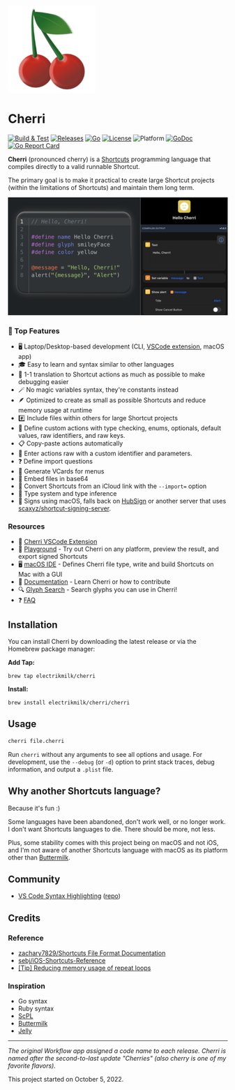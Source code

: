 <img src="https://github.com/electrikmilk/cherri/blob/main/assets/cherri_icon.png" width="200"/>

# Cherri

[![Build & Test](https://github.com/electrikmilk/cherri/actions/workflows/go.yml/badge.svg)](https://github.com/electrikmilk/cherri/actions/workflows/go.yml)
[![Releases](https://img.shields.io/github/v/release/electrikmilk/cherri?include_prereleases)](https://github.com/electrikmilk/cherri/releases)
[![Go](https://img.shields.io/github/go-mod/go-version/electrikmilk/cherri)](https://github.com/electrikmilk/cherri/blob/main/go.mod)
[![License](https://img.shields.io/github/license/electrikmilk/cherri)](https://github.com/electrikmilk/cherri/blob/main/LICENSE)
![Platform](https://img.shields.io/badge/platform-macOS-red)
[![GoDoc](https://godoc.org/github.com/golang/gddo?status.svg)](https://pkg.go.dev/github.com/electrikmilk/cherri?tab=doc)
[![Go Report Card](https://goreportcard.com/badge/github.com/electrikmilk/cherri)](https://goreportcard.com/report/github.com/electrikmilk/cherri)

**Cherri** (pronounced cherry) is a [Shortcuts](https://apps.apple.com/us/app/shortcuts/id1462947752) programming language that compiles directly to a valid runnable Shortcut.

The primary goal is to make it practical to create large Shortcut projects (within the limitations of Shortcuts) and maintain them long term.

[![Hello World Example](https://github.com/electrikmilk/cherri/blob/main/assets/hello_world.png)](https://playground.cherrilang.org)

### 🌟 Top Features

- 🖥️ Laptop/Desktop-based development (CLI, [VSCode extension](https://marketplace.visualstudio.com/items?itemName=electrikmilk.cherri-vscode-extension), macOS app)
- 🎓 Easy to learn and syntax similar to other languages
- 🐞 1-1 translation to Shortcut actions as much as possible to make debugging easier
- 🪄 No magic variables syntax, they're constants instead
- 🪶 Optimized to create as small as possible Shortcuts and reduce memory usage at runtime
- #️⃣ Include files within others for large Shortcut projects
- 🔧 Define custom actions with type checking, enums, optionals, default values, raw identifiers, and raw keys.
- 📋 Copy-paste actions automatically
- 🥩 Enter actions raw with a custom identifier and parameters.
- ❓ Define import questions
- 📇 Generate VCards for menus
- 📄 Embed files in base64
- 🔀 Convert Shortcuts from an iCloud link with the `--import=` option
- 🔢 Type system and type inference
- 🔏 Signs using macOS, falls back on [HubSign](https://routinehub.co/membership) or another server that uses [scaxyz/shortcut-signing-server](https://github.com/scaxyz/shortcut-signing-server).

### Resources

- 🍒 [Cherri VSCode Extension](https://marketplace.visualstudio.com/items?itemName=electrikmilk.cherri-vscode-extension)
- 🛝 [Playground](https://playground.cherrilang.org/) - Try out Cherri on any platform, preview the result, and export signed Shortcuts
- 🖥️ [macOS IDE](https://github.com/electrikmilk/cherri-macos-app) - Defines Cherri file type, write and build Shortcuts on Mac with a GUI
- 📄 [Documentation](https://cherrilang.org/language/) - Learn Cherri or how to contribute
- 🔍 [Glyph Search](https://glyphs.cherrilang.org/) - Search glyphs you can use in Cherri!
- ❓ [FAQ](https://cherrilang.org/faq)

## Installation

You can install Cherri by downloading the latest release or via the Homebrew package manager:

**Add Tap:**

```console
brew tap electrikmilk/cherri
```

**Install:**

```console
brew install electrikmilk/cherri/cherri
```

## Usage

```bash
cherri file.cherri
```

Run `cherri` without any arguments to see all options and usage. For development, use the `--debug` (or `-d`) option to print
stack traces, debug information, and output a `.plist` file.

## Why another Shortcuts language?

Because it's fun :)

Some languages have been abandoned, don't work well, or no longer work. I don't want Shortcuts languages to die.
There should be more, not less.

Plus, some stability comes with this project being on macOS and not iOS, and I'm not aware of another Shortcuts language with macOS as its platform other than [Buttermilk](https://github.com/zachary7829/Buttermilk).

## Community

- [VS Code Syntax Highlighting](https://marketplace.visualstudio.com/items?itemName=electrikmilk.cherri-vscode-extension) ([repo](https://github.com/electrikmilk/cherri-vscode))

## Credits

### Reference

- [zachary7829/Shortcuts File Format Documentation](https://zachary7829.github.io/blog/shortcuts/fileformat)
- [sebj/iOS-Shortcuts-Reference](https://github.com/sebj/iOS-Shortcuts-Reference)
- [[Tip] Reducing memory usage of repeat loops](https://www.reddit.com/r/shortcuts/comments/taceg7/tip_reducing_memory_usage_of_repeat_loops/)

### Inspiration

- Go syntax
- Ruby syntax
- [ScPL](https://github.com/pfgithub/scpl)
- [Buttermilk](https://github.com/zachary7829/Buttermilk)
- [Jelly](https://jellycuts.com)

---

_The original Workflow app assigned a code name to each release. Cherri is named after the second-to-last
update "Cherries" (also cherry is one of my favorite flavors)._

This project started on October 5, 2022.

